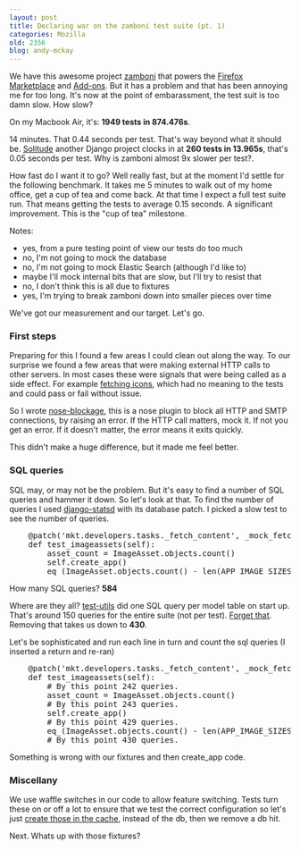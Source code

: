 ```yaml
---
layout: post
title: Declaring war on the zamboni test suite (pt. 1)
categories: Mozilla
old: 2356
blog: andy-mckay
---
```

<p>We have this awesome project <a href="https://github.com/mozilla/zamboni">zamboni</a> that powers the <a href="https://marketplace.firefox.com/">Firefox Marketplace</a> and <a href="https://addons.mozilla.org/en-US/firefox/">Add-ons</a>. But it has a problem and that has been annoying me for too long. It's now at the point of embarassment, the test suit is too damn slow. How slow?</p>
<p>On my Macbook Air, it's: <b>1949 tests in 874.476s</b>.</p>
<p>14 minutes. That 0.44 seconds per test. That's way beyond what it should be. <a href="https://solitude.readthedocs.org/en/latest/">Solitude</a> another Django project clocks in at <b>260 tests in 13.965s</b>, that's 0.05 seconds per test. Why is zamboni almost 9x slower per test?.</p>
<p>How fast do I want it to go? Well really fast, but at the moment I'd settle for the following benchmark. It takes me 5 minutes to walk out of my home office, get a cup of tea and come back. At that time I expect a full test suite run. That means getting the tests to average 0.15 seconds. A significant improvement. This is the "cup of tea" milestone.</p>
<p>Notes:<p>
<ul>
<li>yes, from a pure testing point of view our tests do too much</li>
<li>no, I'm not going to mock the database</li>
<li>no, I'm not going to mock Elastic Search (although I'd like to)</li>
<li>maybe I'll mock internal bits that are slow, but I'll try to resist that</li>
<li>no, I don't think this is all due to fixtures</li>
<li>yes, I'm trying to break zamboni down into smaller pieces over time</li>
</ul>
<p>We've got our measurement and our target. Let's go.</p>
<h3>First steps</h3>
<p> Preparing for this I found a few areas I could clean out along the way. To our surprise we found a few areas that were making external HTTP calls to other servers. In most cases these were signals that were being called as a side effect. For example <a href="https://github.com/mozilla/zamboni/blob/master/mkt/developers/tasks.py">fetching icons</a>, which had no meaning to the tests and could pass or fail without issue.</p>
<p>So I wrote <a href="https://github.com/andymckay/nose-blockage">nose-blockage</a>, this is a nose plugin to block all HTTP and SMTP connections, by raising an error. If the HTTP call matters, mock it. If not you get an error. If it doesn't matter, the error means it exits quickly.</p>
<p>This didn't make a huge difference, but it made me feel better.</p>
<h3>SQL queries</h3>
<p>SQL may, or may not be the problem. But it's easy to find a number of SQL queries and hammer it down.  So let's look at that. To find the number of queries I used <a href="https://mckay.pub.ca/blog/andy/2351/">django-statsd</a> with its database patch. I picked a slow test to see the number of queries.</p>
<pre>
    @patch('mkt.developers.tasks._fetch_content', _mock_fetch_content)
    def test_imageassets(self):
        asset_count = ImageAsset.objects.count()
        self.create_app()
        eq_(ImageAsset.objects.count() - len(APP_IMAGE_SIZES), asset_count)
</pre>
<p>How many SQL queries? <b>584</b></p>
<p>Where are they all? <a href="https://github.com/jbalogh/test-utils">test-utils</a> did one SQL query per model table on start up. That's around 150 queries for the entire suite (not per test). <a href="https://github.com/jbalogh/test-utils/commit/ce5136a257cd44a1c663319124a255c1d10a9834">Forget that</a>. Removing that takes us down to <b>430</b>.</p>
<p>Let's be sophisticated and run each line in turn and count the sql queries (I inserted a return and re-ran)</p>
<pre>
    @patch('mkt.developers.tasks._fetch_content', _mock_fetch_content)
    def test_imageassets(self):
        # By this point 242 queries.
        asset_count = ImageAsset.objects.count()
        # By this point 243 queries.
        self.create_app()
        # By this point 429 queries.
        eq_(ImageAsset.objects.count() - len(APP_IMAGE_SIZES), asset_count)
        # By this point 430 queries.
</pre>
<p>Something is wrong with our fixtures and then create_app code.</p>
<h3>Miscellany</h3>
<p>We use waffle switches in our code to allow feature switching. Tests turn these on or off a lot to ensure that we test the correct configuration so let's just <a href="https://github.com/mozilla/zamboni/commit/ee2610c211db636290a84bf8d15bbd4b4f2404e9">create those in the cache</a>, instead of the db, then we remove a db hit.</p>
<p>Next. Whats up with those fixtures?</p>